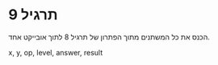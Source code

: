 
# תרגיל 9

הכנס את כל המשתנים מתוך הפתרון של תרגיל 8 לתוך אובייקט אחד.

x, y, op, level, answer, result
